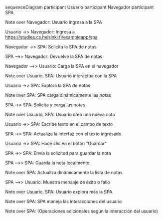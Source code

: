 sequenceDiagram
  participant Usuario
  participant Navegador
  participant SPA

  Note over Navegador: Usuario ingresa a la SPA

  Usuario ->> Navegador: Ingresa a https://studies.cs.helsinki.fi/exampleapp/spa

  Navegador ->> SPA: Solicita la SPA de notas

  SPA -->> Navegador: Devuelve la SPA de notas

  Navegador -->> Usuario: Carga la SPA en el navegador

  Note over Usuario, SPA: Usuario interactúa con la SPA

  Usuario ->> SPA: Explora la SPA de notas

  Note over SPA: SPA carga dinámicamente las notas

  SPA ->> SPA: Solicita y carga las notas

  Note over Usuario, SPA: Usuario crea una nueva nota

  Usuario ->> SPA: Escribe texto en el campo de texto

  SPA ->> SPA: Actualiza la interfaz con el texto ingresado

  Usuario ->> SPA: Hace clic en el botón "Guardar"

  SPA ->> SPA: Envía la solicitud para guardar la nota

  SPA -->> SPA: Guarda la nota localmente

  Note over SPA: Actualiza dinámicamente la lista de notas

  SPA -->> Usuario: Muestra mensaje de éxito o fallo

  Note over Usuario, SPA: Usuario explora más la SPA

  Note over SPA: SPA maneja las interacciones del usuario

  Note over SPA: (Operaciones adicionales según la interacción del usuario)
